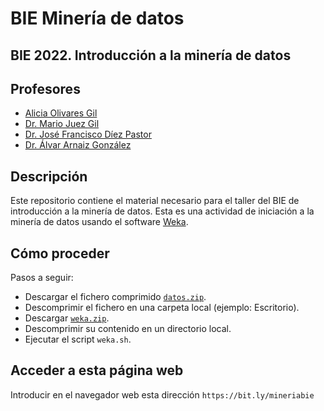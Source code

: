 # BIE Minería de datos

## BIE 2022. Introducción a la minería de datos

## Profesores
- [Alicia Olivares Gil](https://github.com/aliciaolivaresgil)
- [Dr. Mario Juez Gil](https://github.com/mjuez)
- [Dr. José Francisco Díez Pastor](https://github.com/joseFranciscoDiez)
- [Dr. Álvar Arnaiz González](https://github.com/alvarag)

## Descripción
Este repositorio contiene el material necesario para el taller del BIE de introducción a la minería de datos.
Esta es una actividad de iniciación a la minería de datos usando el software [Weka](https://www.cs.waikato.ac.nz/ml/weka/).

## Cómo proceder
Pasos a seguir:
- Descargar el fichero comprimido [```datos.zip```](https://github.com/alvarag/BIEMineriaDeDatos/raw/master/data.zip).
- Descomprimir el fichero en una carpeta local (ejemplo: Escritorio).
- Descargar [```weka.zip```](https://prdownloads.sourceforge.net/weka/weka-3-8-5-azul-zulu-linux.zip).
- Descomprimir su contenido en un directorio local.
- Ejecutar el script ```weka.sh```.

## Acceder a esta página web
Introducir en el navegador web esta dirección ```https://bit.ly/mineriabie```
